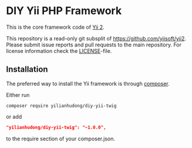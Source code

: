 DIY Yii PHP Framework
===========================

This is the core framework code of [Yii 2](https://github.com/yiisoft/yii2#readme).

This repository is a read-only git subsplit of <https://github.com/yiisoft/yii2>.
Please submit issue reports and pull requests to the main repository.
For license information check the [LICENSE](LICENSE.md)-file.

Installation
------------

The preferred way to install the Yii framework is through [composer](http://getcomposer.org/download/).

Either run

```
composer require yilianhudong/diy-yii-twig
```

or add

```json
"yilianhudong/diy-yii-twig": "~1.0.0",
```

to the require section of your composer.json.
